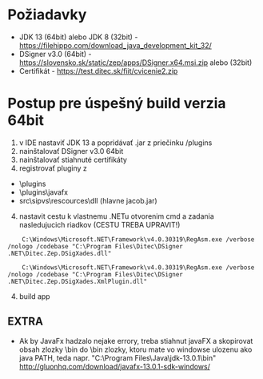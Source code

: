 # Požiadavky
- JDK 13 (64bit) alebo JDK 8 (32bit) - https://filehippo.com/download_java_development_kit_32/
- DSigner v3.0 (64bit) - https://slovensko.sk/static/zep/apps/DSigner.x64.msi.zip alebo (32bit)
- Certifikát - https://test.ditec.sk/fiit/cvicenie2.zip

# Postup pre úspešný build verzia 64bit
1. v IDE nastaviť JDK 13 a popridávať .jar z priečinku /plugins
2. nainštalovať DSigner v3.0 64bit
3. nainštalovať stiahnuté certifikáty
3. registrovať pluginy z 
- \plugins 
- \plugins\javafx 
- src\sipvs\rescources\dll (hlavne jacob.jar)
4. nastavit cestu k vlastnemu .NETu otvorenim cmd a zadania nasledujucich riadkov (CESTU TREBA UPRAVIT!)
```
	C:\Windows\Microsoft.NET\Framework\v4.0.30319\RegAsm.exe /verbose /nologo /codebase "C:\Program Files\Ditec\DSigner .NET\Ditec.Zep.DSigXades.dll"
```
```
	C:\Windows\Microsoft.NET\Framework\v4.0.30319\RegAsm.exe /verbose /nologo /codebase "C:\Program Files\Ditec\DSigner .NET\Ditec.Zep.DSigXades.XmlPlugin.dll"
```
4. build app

## EXTRA
- Ak by JavaFx hadzalo nejake errory, treba stiahnut javaFX a skopirovat obsah zlozky \bin do \bin zlozky, ktoru mate vo windowse ulozenu ako java PATH, teda napr. "C:\Program Files\Java\jdk-13.0.1\bin"
	http://gluonhq.com/download/javafx-13.0.1-sdk-windows/
